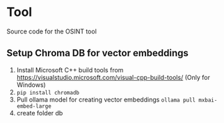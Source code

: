 # Tool
Source code for the OSINT tool

## Setup Chroma DB for vector embeddings
1. Install Microsoft C++ build tools from https://visualstudio.microsoft.com/visual-cpp-build-tools/ (Only for Windows)
2. `pip install chromadb`
3. Pull ollama model for creating vector embeddings `ollama pull mxbai-embed-large`
4. create folder db
